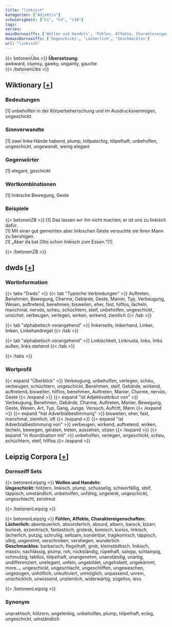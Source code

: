 ```yaml
---
title: "linkisch"
kategorien: ["Adjektiv"]
schwierigkeit: ["k1", "h3", "r18"]
tags:
series:
mainDornseiffs: ['Wollen und Handeln', 'Fühlen, Affekte, Charaktereigenschaften']
domainDornseiffs: ['Ungeschickt', 'Lächerlich', 'Geschmacklos']
url: "linkisch"
---
```


{{< betonenÜbs >}}
**Übersetzung:**  
awkward, clumsy, gawky, ungainly, gauche  
{{< /betonenÜbs >}}

## Wiktionary [[+](https://de.wiktionary.org/wiki/linkisch)]

### Bedeutungen
[1] unbeholfen in der Körperbeherrschung und im Ausdrucksvermögen, ungeschickt  

### Sinnverwandte
[1] zwei linke Hände habend, plump, tollpatschig, tölpelhaft, unbeholfen, ungeschickt, ungewandt, wenig elegant  

### Gegenwörter
[1] elegant, geschickt  

### Wortkombinationen
[1] linkische Bewegung, Geste  

### Beispiele
{{< betonenZB >}}
[1] Das lassen wir ihn nicht machen; er ist uns zu linkisch dafür.  
[1] Mit einer gut gemeinten aber linkischen Geste versuchte sie ihren Mann zu beruhigen.  
[1] „Aber da bat Otto schon linkisch zum Essen.“[1]  

{{< /betonenZB >}}


## dwds [[+](https://www.dwds.de/wb/linkisch)]

### Wortinformation
{{< tabs "Dwds" >}}
{{< tab "Typische Verbindungen" >}}
Auftreten, Benehmen, Bewegung, Charme, Gebärde, Geste, Manier, Typ, Verbeugung, Wesen, auftretend, benehmen, bisweilen, eher, fast, hilflos, lächeln, manchmal, nervös, scheu, schüchtern, steif, unbeholfen, ungeschickt, unsicher, verbeugen, verlegen, wirken, wirkend, ziemlich
{{< /tab >}}

{{< tab "alphabetisch vorangehend" >}}
linkerseits, linkerhand, Linker, linken, Linkehandregel
{{< /tab >}}

{{< tab "alphabetisch vorangehend" >}}
Linkischkeit, Linkrusta, links, links außen, links stehend
{{< /tab >}}

{{< /tabs >}}

### Wortprofil
{{< expand "Überblick" >}} Verbeugung, unbeholfen, verlegen, scheu, verbeugen, schüchtern, ungeschickt, Benehmen, steif, Gebärde, wirkend, auftretend, bisweilen, hilflos, benehmen, Auftreten, Manier, Charme, nervös, Geste {{< /expand >}}
{{< expand "ist Adjektivattribut von" >}} Verbeugung, Benehmen, Gebärde, Charme, Auftreten, Manier, Bewegung, Geste, Wesen, Art, Typ, Gang, Junge, Versuch, Auftritt, Mann {{< /expand >}}
{{< expand "hat Adverbialbestimmung" >}} bisweilen, eher, fast, manchmal, ziemlich, oft {{< /expand >}}
{{< expand "ist Adverbialbestimmung von" >}} verbeugen, wirkend, auftretend, wirken, lächeln, bewegen, geraten, treten, aussehen, sitzen {{< /expand >}}
{{< expand "in Koordination mit" >}} unbeholfen, verlegen, ungeschickt, scheu, schüchtern, steif, hilflos {{< /expand >}}

## Leipzig Corpora [[+](https://corpora.uni-leipzig.de/en/res?word=linkisch&corpusId=deu_newscrawl-public_2018)]

### Dornseiff Sets
{{< betonenLeipzig >}}
**Wollen und Handeln:**  
**Ungeschickt:** hölzern, linkisch, plump, schusselig, schwerfällig, steif, täppisch, umständlich, unbeholfen, unfähig, ungelenk, ungeschickt, ungeschlacht, zerstreut  

{{< /betonenLeipzig >}}


{{< betonenLeipzig >}}
**Fühlen, Affekte, Charaktereigenschaften:**  
**Lächerlich:** abenteuerlich, absonderlich, absurd, albern, barock, bizarr, burlesk, exzentrisch, fantastisch, grotesk, komisch, kurios, linkisch, lächerlich, putzig, schrullig, seltsam, sonderbar, tragikomisch, täppisch, ulkig, ungereimt, verschroben, verstiegen, wunderlich  
**Geschmacklos:** barbarisch, flegelhaft, grob, kleinstädtisch, linkisch, massiv, nachlässig, plump, roh, rückständig, rüpelhaft, salopp, schlampig, schmutzig, taktlos, tölpelhaft, unangenehm, unanständig, unartig, undifferenziert, unelegant, unfein, ungebildet, ungehobelt, ungekämmt, more..., ungeschickt, ungeschlacht, ungeschliffen, ungewaschen, ungezogen, unhöflich, unkultiviert, unmöglich, unpassend, unrein, unschicklich, unwissend, unziemlich, widerwärtig, zügellos, less  

{{< /betonenLeipzig >}}

### Synonym
unpraktisch, hölzern, ungelenkig, unbeholfen, plump, tölpelhaft, eckig, ungeschickt, umständlich

